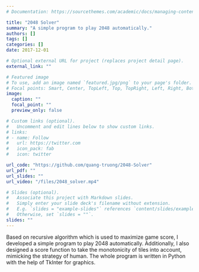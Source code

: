 ```yaml
---
# Documentation: https://sourcethemes.com/academic/docs/managing-content/

title: "2048 Solver"
summary: "A simple program to play 2048 automatically."
authors: []
tags: []
categories: []
date: 2017-12-01

# Optional external URL for project (replaces project detail page).
external_link: ""

# Featured image
# To use, add an image named `featured.jpg/png` to your page's folder.
# Focal points: Smart, Center, TopLeft, Top, TopRight, Left, Right, BottomLeft, Bottom, BottomRight.
image:
  caption: ""
  focal_point: ""
  preview_only: false

# Custom links (optional).
#   Uncomment and edit lines below to show custom links.
# links:
# - name: Follow
#   url: https://twitter.com
#   icon_pack: fab
#   icon: twitter

url_code: "https://github.com/quang-truong/2048-Solver"
url_pdf: ""
url_slides: ""
url_video: "/files/2048_solver.mp4"

# Slides (optional).
#   Associate this project with Markdown slides.
#   Simply enter your slide deck's filename without extension.
#   E.g. `slides = "example-slides"` references `content/slides/example-slides.md`.
#   Otherwise, set `slides = ""`.
slides: ""
---
```

Based on recursive algorithm which is used to maximize game score, I developed a simple program to play 2048 automatically. Additionally, I also designed a score function to take the monotonicity of tiles into account, mimicking the strategy of human. The whole program is written in Python with the help of TkInter for graphics.